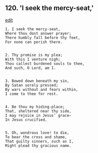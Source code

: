 
## 120.  'I seek the mercy-seat,'
[edit](https://docs.google.com/document/d/1MI8%2Drm9QP4nIZkM5ZpOglsvWRIKpZtnR/edit?mode=html)



    1. I seek the mercy-seat,
    Where thou dost answer prayer;
    There humbly fall before thy feet,
    For none can perish there.


    2. Thy promise is my plea;
    With this I venture nigh;
    Thou callest burdened souls to thee,
    And such, O Lord, am I.


    3. Bowed down beneath my sin,
    By Satan sorely pressed;
    By wars without and fears within,
    I come to thee for rest.


    4. Be thou my hiding-place;
    That, sheltered near thy side,
    I may rejoice in Jesus’ grace—
    In Jesus crucified.


    5. Oh, wondrous love! to die,
    To bear the cross and shame,
    That guilty sinners, such as I,
    Might plead thy gracious name.
